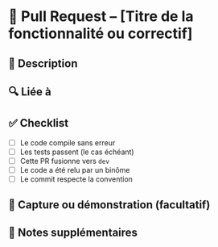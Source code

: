 # 🚀 Pull Request – [Titre de la fonctionnalité ou correctif]

## 📌 Description
<!-- Décrivez clairement ce que fait cette PR. -->

## 🔍 Liée à
<!-- Lien vers l’issue ou la tâche Trello/Jira correspondante -->

## ✅ Checklist
- [ ] Le code compile sans erreur
- [ ] Les tests passent (le cas échéant)
- [ ] Cette PR fusionne vers `dev`
- [ ] Le code a été relu par un binôme
- [ ] Le commit respecte la convention

## 📸 Capture ou démonstration (facultatif)
<!-- Ajoutez des captures d’écran ou un lien vers une démo Gradio/FastAPI/etc. -->

## 🧠 Notes supplémentaires
<!-- Ajoutez des remarques techniques, des choix d’implémentation ou TODOs -->
